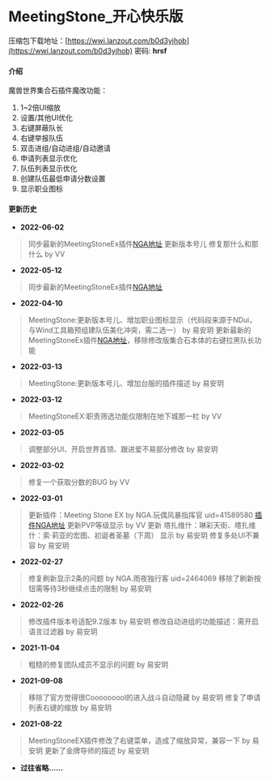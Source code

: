 
# MeetingStone_开心快乐版
压缩包下载地址：[https://wwi.lanzout.com/b0d3yjhob](https://wwi.lanzout.com/b0d3yjhob) 密码: **hrsf**

#### 介绍
魔兽世界集合石插件魔改功能：

 1. 1~2倍UI缩放
 2. 设置/其他UI优化 
 3. 右键屏蔽队长 
 4. 右键举报队伍 
 5. 双击进组/自动进组/自动邀请 
 6. 申请列表显示优化
 7. 队伍列表显示优化
 8. 创建队伍最低申请分数设置
 9. 显示职业图标

#### 更新历史

 - **2022-06-02**

> 同步最新的MeetingStoneEx插件[NGA地址](https://bbs.nga.cn/read.php?tid=30841564)
> 更新版本号儿
> 修复那什么和那什么 by VV


 - **2022-05-12**

> 同步最新的MeetingStoneEx插件[NGA地址](https://bbs.nga.cn/read.php?tid=30841564)

 - **2022-04-10**

> MeetingStone:更新版本号儿、增加职业图标显示（代码段来源于NDui，与Wind工具箱预组建队伍美化冲突，需二选一） by 易安玥
> 更新最新的MeetingStoneEx插件[NGA地址](https://bbs.nga.cn/read.php?tid=30841564)，移除修改版集合石本体的右键拉黑队长功能

 - **2022-03-13**

> MeetingStone:更新版本号儿、增加台服的插件描述 by 易安玥

 - **2022-03-12**

> MeetingStoneEX:职责筛选功能仅限制在地下城那一栏 by VV

 - **2022-03-05**

> 调整部分UI、开启世界首领、跟进爱不易部分修改 by 易安玥

 - **2022-03-02**

> 修复一个获取分数的BUG by VV

 - **2022-03-01**

> 更新插件：Meeting Stone EX by NGA.玩偶风暴指挥官 uid=41589580 [插件NGA地址](https://nga.178.com/read.php?tid=30841564)
> 更新PVP等级显示 by VV 
> 更新 塔扎维什：琳彩天街、塔扎维什：索·莉亚的宏图、初诞者圣墓（下周） 显示 by 易安玥 
> 修复多处UI不兼容 by 易安玥

 - **2022-02-27**

> 修复刷新显示2条的问题 by NGA.雨夜独行客 uid=2464069 
> 移除了刷新按钮需等待3秒继续点击的限制 by 易安玥

 - **2022-02-26**

> 修改插件版本号适配9.2版本  by 易安玥 
> 修改自动进组的功能描述：需开启语言过滤器  by 易安玥

 - **2021-11-04**

> 粗糙的修复团队成员不显示的问题  by 易安玥

 - **2021-09-08**

> 移除了官方觉得很Cooooooool的进入战斗自动隐藏  by 易安玥 
> 修复了申请列表右键的缩放  by 易安玥

 - **2021-08-22**

> MeetingStoneEX插件修改了右键菜单，造成了缩放异常，兼容一下  by 易安玥 
> 更新了金牌导师的描述  by 易安玥

 - **过往省略……**

